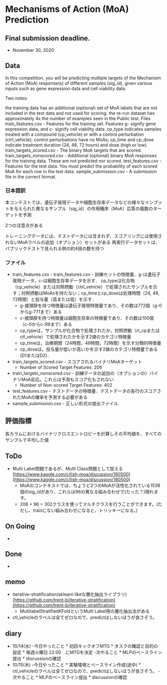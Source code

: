 # Mechanisms of Action (MoA) Prediction
## Final submission deadline.
- November 30, 2020

## Data
In this competition, you will be predicting multiple targets of the Mechanism of Action (MoA) response(s) of different samples (sig_id), given various inputs such as gene expression data and cell viability data.

Two notes:

the training data has an additional (optional) set of MoA labels that are not included in the test data and not used for scoring.
the re-run dataset has approximately 4x the number of examples seen in the Public test.
Files
train_features.csv - Features for the training set. Features g- signify gene expression data, and c- signify cell viability data. cp_type indicates samples treated with a compound (cp_vehicle) or with a control perturbation (ctrl_vehicle); control perturbations have no MoAs; cp_time and cp_dose indicate treatment duration (24, 48, 72 hours) and dose (high or low).
train_targets_scored.csv - The binary MoA targets that are scored.
train_targets_nonscored.csv - Additional (optional) binary MoA responses for the training data. These are not predicted nor scored.
test_features.csv - Features for the test data. You must predict the probability of each scored MoA for each row in the test data.
sample_submission.csv - A submission file in the correct format.
### 日本語訳
本コンテストでは、遺伝子発現データや細胞生存率データなどの様々なインプットを与えられた異なるサンプル（sig_id）の作用機序（MoA）応答の複数のターゲットを予測

2つの注意点がある

トレーニングデータには、テストデータには含まれず、スコアリングには使用されないMoAラベルの追加（オプション）セットがある
再実行データセットは、パブリックテストで見られる例の約4倍の数を持つ
### ファイル
- train_features.csv - train_features.csv - 訓練セットの特徴量．g-は遺伝子発現データ，c-は細胞生存率データを示す． cp_typeは化合物（cp_vehicle）または対照摂動（ctrl_vehicle）で処理されたサンプルを示す；対照摂動はMoAsを持たない；cp_timeとcp_doseは処理時間（24, 48, 72時間）と投与量（高または低）を示す．
    * g-接頭辞を持つ特徴量は遺伝子発現特徴量であり、その数は772個（g-0からg-771まで）ある
    * c-接頭辞を持つ特徴量は細胞生存率の特徴量であり、その数は100個（c-0からc-99まで）ある
    * cp_typeは，サンプルが化合物で処理されたか，対照摂動（rt_cpまたはctl_vehicle）で処理されたかを示す2値のカテゴリ特徴量
    * cp_timeは，治療期間（24時間，48時間，72時間）を示す分類的特徴量
    * cp_doseは，投与量が低いか高いかを示す2値のカテゴリ特徴量である(D1またはD2)．
- train_targets_scored.csv - スコアされるバイナリMoAターゲット
    * Number of Scored Target Features: 206
- train_targets_nonscored.csv - 訓練データの追加の（オプションの）バイナリMoA反応。これらは予測もスコア化もされない
    * Number of Non-scored Target Features: 402
- test_features.csv - テストデータの特徴量．テストデータの各行のスコアされたMoAの確率を予測する必要がある
- sample_submission.csv - 正しい形式の提出ファイル

## 評価指標
各カラムにおけるバイナリクロスエントロピーを計算しその平均値を、すべてのサンプルで平均した値

## ToDo
- Multi Label問題であるが、Multi Class問題として捉える[https://www.kaggle.com/c/lish-moa/discussion/180500](https://www.kaggle.com/c/lish-moa/discussion/180500)
    * MoAのコンテキストでは、ちょうど2つのMoAが活性化されている1538個のsig_idがあり、これらは96の異なる組み合わせで(たった？)現れます。
    * 206 + 96 = 302クラスを使ってマルチクラスを行うことができます。(ただし、trainにない組み合わせになると、トリッキーになる。)

## On Going
- 
## Done
- 

## memo
- iterative-stratification(sklearn likeな層化抽出ライブラリ)[https://github.com/trent-b/iterative-stratification](https://github.com/trent-b/iterative-stratification)
    * MultilabelStratifiedKFoldというMulti Label用の層化抽出法がある
- ctl_vehicleのラベルは全てゼロなので、predictはしないほうが良さそう。
## diary
- 10/14(水)
    -今日やったこと
        * 初回キックオフMTG
        * タスクの確認と目的の設定
        * 毎週火曜日 22:00　にMTGを決定
    -次やること
        * MLPのベースライン提出
        * discussionの確認
- 10/15(木)
    -今日やったこと
        * 実験環境とベースライン作成(途中)
        * ctl_vehicleのラベルは全てゼロなので、predictはしないほうが良さそう。
    -次やること
        * MLPのベースライン提出
        * discussionの確認
